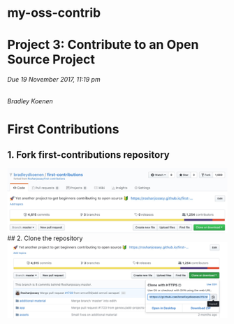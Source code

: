 # my-oss-contrib
# Project 3: Contribute to an Open Source Project
###### Due 19 November 2017, 11:19 pm
###### Bradley Koenen
# First Contributions
## 1.  Fork first-contributions repository
<img src="forkrepository.png" label="Fork Repository">
## 2.  Clone the repository
<img src="clonerepository.png" label="Clone Repository">


